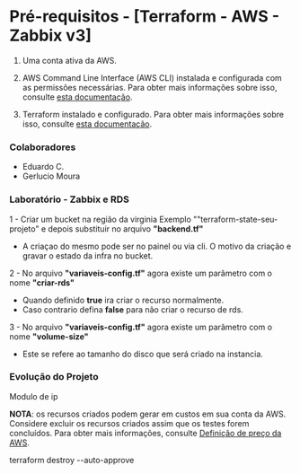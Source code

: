# Pré-requisitos - [Terraform - AWS - Zabbix v3]

1. Uma conta ativa da AWS.

2. AWS Command Line Interface (AWS CLI) instalada e configurada com as permissões necessárias. Para obter mais informações sobre isso, consulte <a href="https://docs.aws.amazon.com/cli/latest/userguide/cli-chap-install.html" rel="nofollow" _istranslated="1">esta documentação</a>.</li>

3. Terraform instalado e configurado. Para obter mais informações sobre isso, consulte <a href="https://learn.hashicorp.com/tutorials/terraform/install-cli" rel="nofollow" _istranslated="1">esta documentação</a>.

<h3>Colaboradores</h3>

- Eduardo C.
- Gerlucio Moura

<h3>Laboratório - Zabbix e RDS</h3>

1 - Criar um bucket na região da virginia Exemplo ""terraform-state-seu-projeto" e depois substituir no arquivo <b>"backend.tf"</b>

 - A criaçao do mesmo pode ser no painel ou via cli. O motivo da criação e gravar o estado da infra no bucket.

2 - No arquivo <b>"variaveis-config.tf"</b> agora existe um parâmetro com o nome <b>"criar-rds"</b>

 - Quando definido <b>true</b> ira criar o recurso normalmente. 
 - Caso contrario defina <b>false</b> para não criar o recurso de rds.
 
3 - No arquivo <b>"variaveis-config.tf"</b> agora existe um parâmetro com o nome <b>"volume-size"</b>

 - Este se refere ao tamanho do disco que será criado na instancia.
 
 
<h3>Evolução do Projeto</h3>

Modulo de ip


**NOTA**: os recursos criados podem gerar em custos em sua conta da AWS. Considere excluir os recursos criados assim que os testes forem concluídos. Para obter mais informações, consulte [Definição de preço da AWS](https://aws.amazon.com/pricing/).

terraform destroy --auto-approve
